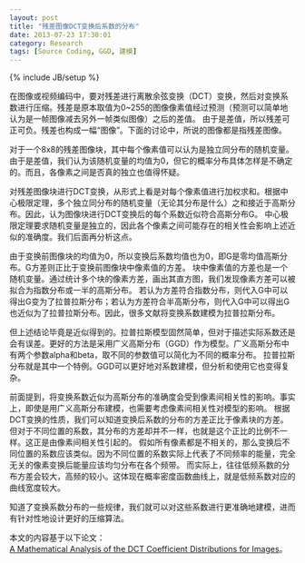 ```yaml
---
layout: post
title: "残差图像DCT变换后系数的分布"
date: 2013-07-23 17:30:01
category: Research
tags: [Source Coding, GGD, 建模]
---
```

{% include JB/setup %}

在图像或视频编码中，要对残差进行离散余弦变换（DCT）变换，然后对变换系数进行压缩。残差是原本取值为0~255的图像像素值经过预测（预测可以简单地认为是一帧图像减去另外一帧类似图像）之后的差值。
由于是差值，所以残差可正可负。残差也构成一幅“图像”。下面的讨论中，所说的图像都是指残差图像。

<!--more-->
对于一个8x8的残差图像块，其中每个像素值可以认为是独立同分布的随机变量。由于是差值，我们认为该随机变量的均值为0，但它的概率分布具体怎样是不确定的。而且，各像素之间是否真的独立也值得怀疑。

对残差图像块进行DCT变换，从形式上看是对每个像素值进行加权求和。根据中心极限定理，多个独立同分布的随机变量（无论其分布是什么）之和接近于高斯分布。因此，认为图像块进行DCT变换后的每个系数近似符合高斯分布G。
中心极限定理要求随机变量是独立的，因此各个像素之间可能存在的相关性会影响上述近似的准确度。我们后面再分析这点。

由于变换前图像块的均值为0，所以变换后系数均值也为0，即G是零均值高斯分布。G方差则正比于变换前图像块中像素值的方差。
块中像素值的方差也是一个随机变量。通过统计多个块的像素方差，画出其直方图，我们发现像素方差可以被拟合为指数分布或一半的高斯分布。
若认为方差符合指数分布，则代入G中可以得出G变为了拉普拉斯分布；若认为方差符合半高斯分布，则代入G中可以得出G也近似为了拉普拉斯分布。因此，很多文献将变换系数建模为拉普拉斯分布。

但上述结论毕竟是近似得到的。拉普拉斯模型固然简单，但对于描述实际系数还是会有误差。更好的方法是采用广义高斯分布（GGD）作为模型。广义高斯分布中有两个参数alpha和beta，取不同的参数值可以简化为不同的概率分布。
拉普拉斯分布就是其中一个特例。GGD可以更好地对系数建模，但分析和使用它也变得复杂。

前面提到，将变换系数近似为高斯分布的准确度会受到像素间相关性的影响。事实上，即使是用广义高斯分布建模，也需要考虑像素间相关性对模型的影响。
根据DCT变换的性质，我们可以知道变换后系数的分布的方差正比于像素块的方差。但对于不同位置的系数，其分布的方差却并不一样，也就是这个正比的比例不一样。这正是由像素间相关性引起的。
假如所有像素都是不相关的，那么变换后不同位置的系数应该类似。因为不同位置的系数实际上代表了不同频率的能量，完全无关的像素变换后能量应该均匀分布在各个频带。
而实际上，往往低频系数的分布方差会较大，高频的较小。这体现在概率密度函数曲线上，就是低频系数对应的曲线宽度较大。

知道了变换系数分布的一些规律，我们就可以对这些系数进行更准确地建模，进而有针对性地设计更好的压缩算法。

本文的内容基于以下论文：  
[A Mathematical Analysis of the DCT Coefficient Distributions for Images](http://www.eee.hku.hk/optima/pub/journal/0010_ITIP.pdf)。